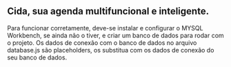 ## Cida, sua agenda multifuncional e inteligente.

Para funcionar corretamente, deve-se instalar e configurar o MYSQL Workbench, se ainda não o tiver, e criar um banco de dados para rodar com o projeto. Os dados de conexão com o banco de dados no arquivo database.js são placeholders, os substitua com os dados de conexão do seu banco de dados.
